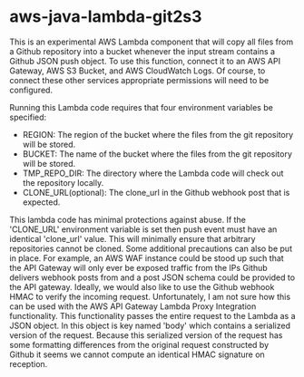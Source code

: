 # aws-java-lambda-git2s3

This is an experimental AWS Lambda component that will copy all files
from a Github repository into a bucket whenever the input stream
contains a Github JSON push object. To use this function, connect it
to an AWS API Gateway, AWS S3 Bucket, and AWS CloudWatch Logs. Of
course, to connect these other services appropriate permissions will
need to be configured.

Running this Lambda code requires that four environment variables be
specified:

 - REGION: The region of the bucket where the files from the git
 repository will be stored.
 - BUCKET: The name of the bucket where the files from the git
 repository will be stored.
 - TMP_REPO_DIR: The directory where the Lambda code will check out
 the repository locally.
 - CLONE_URL(optional): The clone_url in the Github webhook post that
   is expected.

This lambda code has minimal protections against abuse. If the
'CLONE_URL' environment variable is set then push event must have an
identical 'clone_url' value. This will minimally ensure that arbitrary
repositories cannot be cloned. Some additional precautions can also be
put in place. For example, an AWS WAF instance could be stood up such
that the API Gateway will only ever be exposed traffic from the IPs
Github delivers webhook posts from and a post JSON schema could be
provided to the API gateway. Ideally, we would also like to use the
Github webhook HMAC to verify the incoming request. Unfortunately, I
am not sure how this can be used with the AWS API Gateway Lambda Proxy
Integration functionality. This functionality passes the entire
request to the Lambda as a JSON object. In this object is key named
'body' which contains a serialized version of the request. Because
this serialized version of the request has some formatting differences
from the original request constructed by Github it seems we cannot
compute an identical HMAC signature on reception.

